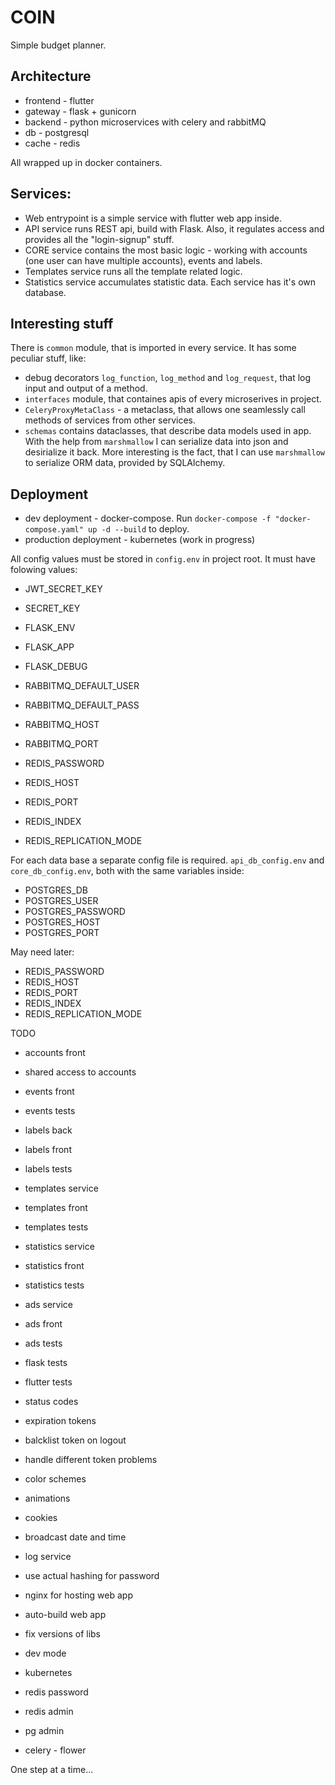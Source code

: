 # COIN
Simple budget planner.

## Architecture
* frontend - flutter
* gateway - flask + gunicorn
* backend -  python microservices with celery and rabbitMQ
* db - postgresql
* cache - redis

All wrapped up in docker containers.

## Services:
* Web entrypoint is a simple service with flutter web app inside.
* API service runs REST api, build with Flask. Also, it regulates access and provides all the "login-signup" stuff.
* CORE service contains the most basic logic - working with accounts (one user can have multiple accounts), events and labels.
* Templates service runs all the template related logic.
* Statistics service accumulates statistic data.
Each service has it's own database. 

## Interesting stuff
There is `common` module, that is imported in every service. It has some peculiar stuff, like:
* debug decorators `log_function`, `log_method` and `log_request`, that log input and output of a method.
* `interfaces` module, that containes apis of every microserives in project.
* `CeleryProxyMetaClass` - a metaclass, that allows one seamlessly call methods of services from other services.
* `schemas` contains dataclasses, that describe data models used in app. With the help from `marshmallow` I can serialize data into json and desirialize it back. More interesting is the fact, that I can use `marshmallow` to serialize ORM data, provided by SQLAlchemy.

## Deployment
* dev deployment - docker-compose. Run `docker-compose -f "docker-compose.yaml" up -d --build` to deploy.
* production deployment - kubernetes (work in progress)

All config values must be stored in `config.env` in project root. It must have folowing values:

* JWT_SECRET_KEY
* SECRET_KEY
* FLASK_ENV
* FLASK_APP
* FLASK_DEBUG

* RABBITMQ_DEFAULT_USER
* RABBITMQ_DEFAULT_PASS
* RABBITMQ_HOST
* RABBITMQ_PORT

* REDIS_PASSWORD
* REDIS_HOST
* REDIS_PORT
* REDIS_INDEX
* REDIS_REPLICATION_MODE

For each data base a separate config file is required.
`api_db_config.env` and `core_db_config.env`, both with the same variables inside:

* POSTGRES_DB
* POSTGRES_USER
* POSTGRES_PASSWORD
* POSTGRES_HOST
* POSTGRES_PORT

May need later:

* REDIS_PASSWORD
* REDIS_HOST
* REDIS_PORT
* REDIS_INDEX
* REDIS_REPLICATION_MODE

TODO
* accounts front
* shared access to accounts

* events front
* events tests

* labels back
* labels front
* labels tests

* templates service
* templates front
* templates tests

* statistics service
* statistics front
* statistics tests

* ads service
* ads front
* ads tests

* flask tests
* flutter tests

* status codes
* expiration tokens
* balcklist token on logout
* handle different token problems

* color schemes
* animations
* cookies

* broadcast date and time
* log service 

* use actual hashing for password
* nginx for hosting web app

* auto-build web app
* fix versions of libs
* dev mode
* kubernetes

* redis password
* redis admin
* pg admin
* celery - flower

One step at a time...